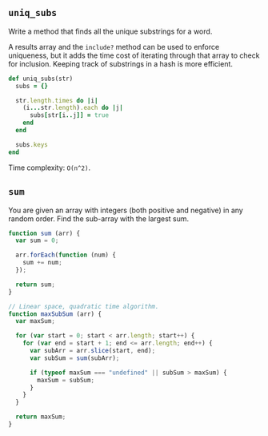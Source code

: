 ## `uniq_subs`

Write a method that finds all the unique substrings for a word.

A results array and the `include?` method can be used to enforce
uniqueness, but it adds the time cost of iterating through that array
to check for inclusion. Keeping track of substrings in a hash is more
efficient.

```ruby
def uniq_subs(str)
  subs = {}

  str.length.times do |i|
    (i...str.length).each do |j|
      subs[str[i..j]] = true
    end
  end

  subs.keys
end
```

Time complexity: `O(n^2)`.

## `sum`

You are given an array with integers (both positive and negative) in
any random order. Find the sub-array with the largest sum.

```javascript
function sum (arr) {
  var sum = 0;

  arr.forEach(function (num) {
    sum += num;
  });

  return sum;
}

// Linear space, quadratic time algorithm.
function maxSubSum (arr) {
  var maxSum;

  for (var start = 0; start < arr.length; start++) {
    for (var end = start + 1; end <= arr.length; end++) {
      var subArr = arr.slice(start, end);
      var subSum = sum(subArr);

      if (typeof maxSum === "undefined" || subSum > maxSum) {
        maxSum = subSum;
      }
    }
  }

  return maxSum;
}
```
